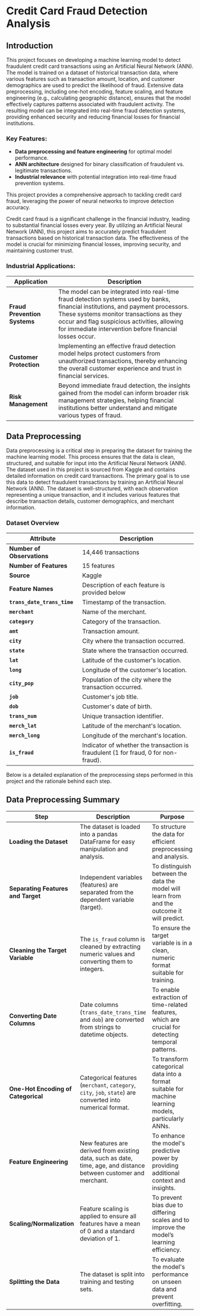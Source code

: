 # Credit Card Fraud Detection Analysis
## Introduction

This project focuses on developing a machine learning model to detect fraudulent credit card transactions using an Artificial Neural Network (ANN). The model is trained on a dataset of historical transaction data, where various features such as transaction amount, location, and customer demographics are used to predict the likelihood of fraud. Extensive data preprocessing, including one-hot encoding, feature scaling, and feature engineering (e.g., calculating geographic distance), ensures that the model effectively captures patterns associated with fraudulent activity. The resulting model can be integrated into real-time fraud detection systems, providing enhanced security and reducing financial losses for financial institutions.

### Key Features:
- **Data preprocessing and feature engineering** for optimal model performance.
- **ANN architecture** designed for binary classification of fraudulent vs. legitimate transactions.
- **Industrial relevance** with potential integration into real-time fraud prevention systems.

This project provides a comprehensive approach to tackling credit card fraud, leveraging the power of neural networks to improve detection accuracy.

Credit card fraud is a significant challenge in the financial industry, leading to substantial financial losses every year. By utilizing an Artificial Neural Network (ANN), this project aims to accurately predict fraudulent transactions based on historical transaction data. The effectiveness of the model is crucial for minimizing financial losses, improving security, and maintaining customer trust.

### Industrial Applications:

| Application                     | Description                                                                                                             |
|---------------------------------|-------------------------------------------------------------------------------------------------------------------------|
| **Fraud Prevention Systems**     | The model can be integrated into real-time fraud detection systems used by banks, financial institutions, and payment processors. These systems monitor transactions as they occur and flag suspicious activities, allowing for immediate intervention before financial losses occur. |
| **Customer Protection**          | Implementing an effective fraud detection model helps protect customers from unauthorized transactions, thereby enhancing the overall customer experience and trust in financial services. |
| **Risk Management**              | Beyond immediate fraud detection, the insights gained from the model can inform broader risk management strategies, helping financial institutions better understand and mitigate various types of fraud. |

## Data Preprocessing

Data preprocessing is a critical step in preparing the dataset for training the machine learning model. This process ensures that the data is clean, structured, and suitable for input into the Artificial Neural Network (ANN). The dataset used in this project is sourced from Kaggle and contains detailed information on credit card transactions. The primary goal is to use this data to detect fraudulent transactions by training an Artificial Neural Network (ANN). The dataset is well-structured, with each observation representing a unique transaction, and it includes various features that describe transaction details, customer demographics, and merchant information.

### Dataset Overview

| **Attribute**              | **Description**                                                                                  |
|----------------------------|--------------------------------------------------------------------------------------------------|
| **Number of Observations**  | 14,446 transactions                                                                             |
| **Number of Features**      | 15 features                                                                                     |
| **Source**                  | Kaggle                                                                                          |
| **Feature Names**           | Description of each feature is provided below                                                   |
| **`trans_date_trans_time`** | Timestamp of the transaction.                                                                   |
| **`merchant`**              | Name of the merchant.                                                                           |
| **`category`**              | Category of the transaction.                                                                    |
| **`amt`**                   | Transaction amount.                                                                             |
| **`city`**                  | City where the transaction occurred.                                                            |
| **`state`**                 | State where the transaction occurred.                                                           |
| **`lat`**                   | Latitude of the customer's location.                                                            |
| **`long`**                  | Longitude of the customer's location.                                                           |
| **`city_pop`**              | Population of the city where the transaction occurred.                                          |
| **`job`**                   | Customer's job title.                                                                           |
| **`dob`**                   | Customer's date of birth.                                                                       |
| **`trans_num`**             | Unique transaction identifier.                                                                  |
| **`merch_lat`**             | Latitude of the merchant's location.                                                            |
| **`merch_long`**            | Longitude of the merchant's location.                                                           |
| **`is_fraud`**              | Indicator of whether the transaction is fraudulent (1 for fraud, 0 for non-fraud).              |

Below is a detailed explanation of the preprocessing steps performed in this project and the rationale behind each step.

## Data Preprocessing Summary

| **Step**                            | **Description**                                                                                                 | **Purpose**                                                                                          | **Method**                                                                                                                                  |
|-------------------------------------|-----------------------------------------------------------------------------------------------------------------|-------------------------------------------------------------------------------------------------------|---------------------------------------------------------------------------------------------------------------------------------------------|
| **Loading the Dataset**             | The dataset is loaded into a pandas DataFrame for easy manipulation and analysis.                               | To structure the data for efficient preprocessing and analysis.                                       | `pd.read_csv(file_path)`                                                                                                                    |
| **Separating Features and Target**  | Independent variables (features) are separated from the dependent variable (target).                            | To distinguish between the data the model will learn from and the outcome it will predict.             | `X = data.drop(columns=['is_fraud']); y = data['is_fraud']`                                                                                 |
| **Cleaning the Target Variable**    | The `is_fraud` column is cleaned by extracting numeric values and converting them to integers.                  | To ensure the target variable is in a clean, numeric format suitable for training.                    | `y_cleaned = y.str.extract(r'(\d)').astype(int)`                                                                                            |
| **Converting Date Columns**         | Date columns (`trans_date_trans_time` and `dob`) are converted from strings to datetime objects.                | To enable extraction of time-related features, which are crucial for detecting temporal patterns.      | `pd.to_datetime()` with the appropriate date format.                                                                                        |
| **One-Hot Encoding of Categorical** | Categorical features (`merchant`, `category`, `city`, `job`, `state`) are converted into numerical format.      | To transform categorical data into a format suitable for machine learning models, particularly ANNs.   | `pd.get_dummies()`                                                                                                                          |
| **Feature Engineering**             | New features are derived from existing data, such as date, time, age, and distance between customer and merchant.| To enhance the model's predictive power by providing additional context and insights.                  | - **Extracting Date/Time:** `dt.date.apply(lambda x: x.toordinal())`; <br> - **Calculating Age:** `today - dob`; <br> - **Distance:** `geodesic` |
| **Scaling/Normalization**           | Feature scaling is applied to ensure all features have a mean of 0 and a standard deviation of 1.                | To prevent bias due to differing scales and to improve the model’s learning efficiency.               | `StandardScaler().fit_transform(X)`                                                                                                         |
| **Splitting the Data**              | The dataset is split into training and testing sets.                                                            | To evaluate the model's performance on unseen data and prevent overfitting.                           | `train_test_split(X_scaled, y, test_size=0.2, random_state=42)`                                                                             |
